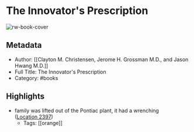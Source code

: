 # The Innovator's Prescription

![rw-book-cover](https://images-na.ssl-images-amazon.com/images/I/51U45jAoL1L._SL200_.jpg)

## Metadata
- Author: [[Clayton M. Christensen, Jerome H. Grossman M.D., and Jason Hwang M.D.]]
- Full Title: The Innovator's Prescription
- Category: #books

## Highlights
- family was lifted out of the Pontiac plant, it had a wrenching ([Location 2397](https://readwise.io/to_kindle?action=open&asin=B001FA0NS8&location=2397))
    - Tags: [[orange]] 
